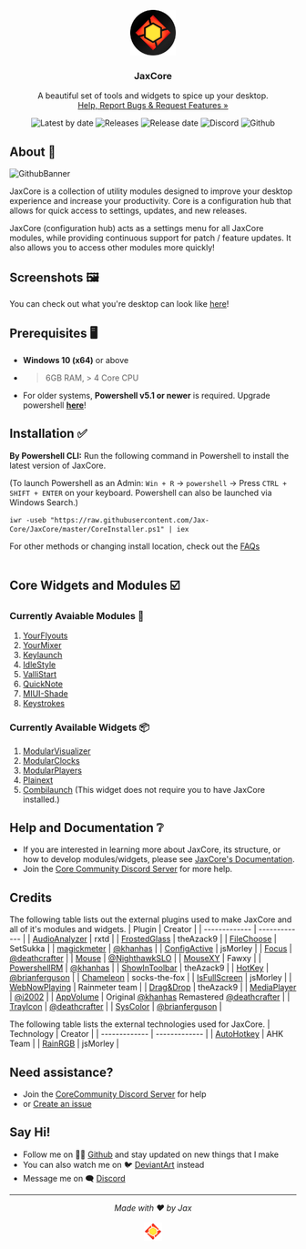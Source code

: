 <!-- START HeaderSmall.mustache -->
<br />
<div align="center">
  <a href="https://github.com/Jax-Core/JaxCore">
    <img src="https://raw.githubusercontent.com/Jax-Core/ReadME-Template/main/Resources/Icons/JaxCore.png" alt="Logo" width="80" height="80">
  </a>

<h3 align="center">JaxCore</h3>
  <p align="center">
    A beautiful set of tools and widgets to spice up your desktop.
    <br />
    <a href="https://discord.gg/JmgehPSDD6">Help, Report Bugs & Request Features »</a>
  </p>
</div>

<!-- END HeaderSmall.mustache -->
<!-- START ShieldsFull.mustache -->
<p align="center">
  <img alt="Latest by date" src="https://img.shields.io/github/v/tag/Jax-Core/JaxCore?label=Version&style=for-the-badge" />
  <img alt="Releases" src="https://img.shields.io/github/downloads/Jax-Core/JaxCore/total?style=for-the-badge" />
  <img alt="Release date" src="https://img.shields.io/github/release-date/Jax-Core/JaxCore?label=Last%20Update&style=for-the-badge" />
  <img alt="Discord" src="https://img.shields.io/discord/880445067754610688?label=Discord%20server&style=for-the-badge" />
  <img alt="Github" src="https://img.shields.io/github/license/Jax-Core/JaxCore?style=for-the-badge" />
</p><!-- END ShieldsFull.mustache -->

## About 👀

![GithubBanner](https://user-images.githubusercontent.com/80020581/173227081-761ae822-6c83-4a10-9093-a3117c2cffd7.png)

JaxCore is a collection of utility modules designed to improve your desktop experience and increase your productivity. Core is a configuration hub that allows for quick access to settings, updates, and new releases.

JaxCore (configuration hub) acts as a settings menu for all JaxCore modules, while providing continuous support for patch / feature updates. It also allows you to access other modules more quickly!

## Screenshots 🖼️
You can check out what you're desktop can look like [here](https://github.com/Jax-Core/JaxCore/blob/main/Screenshots.md)!

## Prerequisites 🖥️
- **Windows 10 (x64)** or above
- > 6GB RAM, > 4 Core CPU
- For older systems, **Powershell v5.1 or newer** is required. Upgrade powershell **[here](https://docs.microsoft.com/en-us/powershell/scripting/windows-powershell/install/installing-windows-powershell?view=powershell-7.2#upgrading-existing-windows-powershell)**!

## Installation ✅
**By Powershell CLI:**
Run the following command in Powershell to install the latest version of JaxCore.

(To launch Powershell as an Admin: `Win + R` -> `powershell` -> Press `CTRL + SHIFT + ENTER` on your keyboard. Powershell can also be launched via Windows Search.)

```
iwr -useb "https://raw.githubusercontent.com/Jax-Core/JaxCore/master/CoreInstaller.ps1" | iex
```
For other methods or changing install location, check out the [FAQs](https://jaxcore.gitbook.io/core/getting-started/faqs/jaxcore-faqs#installation)
<br />
<br />

## Core Widgets and Modules ☑️

### Currently Avaiable Modules 💠
1. [YourFlyouts](https://github.com/Jax-Core/YourFlyouts)
1. [YourMixer](https://github.com/Jax-Core/YourMixer)
1. [Keylaunch](https://github.com/Jax-Core/Keylaunch)
1. [IdleStyle](https://github.com/Jax-Core/IdleStyle)
1. [ValliStart](https://github.com/Jax-Core/ValliStart)
1. [QuickNote](https://github.com/Jax-Core/QuickNote)
1. [MIUI-Shade](https://github.com/Jax-Core/MIUI-Shade)
1. [Keystrokes](https://github.com/Jax-Core/Keystrokes)

### Currently Available Widgets 📦
1. [ModularVisualizer](https://github.com/Jax-Core/ModularVisualizer)
2. [ModularClocks](https://github.com/Jax-Core/Modularclocks)
3. [ModularPlayers](https://github.com/Jax-Core/ModularPlayers)
5. [Plainext](https://github.com/Jax-Core/Plainext)
4. [Combilaunch](https://github.com/Jax-Core/Combilaunch) (This widget does not require you to have JaxCore installed.)


## Help and Documentation ❔
- If you are interested in learning more about JaxCore, its structure, or how to develop modules/widgets, please see [JaxCore's Documentation](https://jaxcore.gitbook.io/core/).
- Join the [Core Community Discord Server](https://discord.gg/JmgehPSDD6) for more help.


## Credits
The following table lists out the external plugins used to make JaxCore and all of it's modules and widgets.
| Plugin | Creator |
| ------------- | ------------- |
| [AudioAnalyzer](https://forum.rainmeter.net/viewtopic.php?t=31091) | rxtd |
| [FrostedGlass](https://forum.rainmeter.net/viewtopic.php?t=23106) | theAzack9 | 
| [FileChoose](https://forum.rainmeter.net/viewtopic.php?t=33767) | SetSukka | 
| [magickmeter](https://github.com/khanhas/MagickMeter) | [@khanhas](https://github.com/khanhas) | 
| [ConfigActive](https://forum.rainmeter.net/viewtopic.php?t=28720) | jsMorley | 
| [Focus](https://forum.rainmeter.net/viewtopic.php?t=37989) | [@deathcrafter](https://github.com/deathcrafter) | 
| [Mouse](https://github.com/NighthawkSLO/Mouse.dll/) | [@NighthawkSLO](https://github.com/NighthawkSLO) | 
| [MouseXY](https://forum.rainmeter.net/viewtopic.php?t=22900) | Fawxy | 
| [PowershellRM](https://github.com/khanhas/PowershellRM) | [@khanhas](https://github.com/khanhas) | 
| [ShowInToolbar](https://forum.rainmeter.net/viewtopic.php?t=25334) | theAzack9 | 
| [HotKey](https://github.com/brianferguson/HotKey.dll) | [@brianferguson](https://github.com/brianferguson) | 
| [Chameleon](https://github.com/socks-the-fox/Chameleon) | socks-the-fox | 
| [IsFullScreen](https://forum.rainmeter.net/viewtopic.php?t=28305) | jsMorley | 
| [WebNowPlaying](https://github.com/tjhrulz/WebNowPlaying) | Rainmeter team | 
| [Drag&Drop](https://forum.rainmeter.net/viewtopic.php?t=23107) | theAzack9 | 
| [MediaPlayer](https://github.com/i2002/RainmeterMediaPlayer) | [@i2002](https://github.com/i2002) | 
| [AppVolume](https://github.com/khanhas/AppVolumePlugin) | Original [@khanhas](https://github.com/khanhas) Remastered [@deathcrafter](https://github.com/deathcrafter) |
| [TrayIcon](https://github.com/deathcrafter/PluginTrayIcon) | [@deathcrafter](https://github.com/deathcrafter) | 
| [SysColor](https://github.com/brianferguson/SysColor.dll) | [@brianferguson](https://github.com/brianferguson) | 

The following table lists the external technologies used for JaxCore.
| Technology | Creator | 
| ------------- | ------------- |
| [AutoHotkey](https://www.autohotkey.com/) | AHK Team | 
| [RainRGB](https://forum.rainmeter.net/viewtopic.php?t=6215) | jsMorley | 

<!-- START Footer.mustache -->

## Need assistance?
* Join the [CoreCommunity Discord Server](https://discord.gg/JmgehPSDD6) for help
* or [Create an issue](https://github.com/Jax-Core/JaxCore)

## Say Hi!
* Follow me on 👨‍💻 [Github](https://github.com/EnhancedJax) and stay updated on new things that I make
* You can also watch me on 🐦 [DeviantArt](https://www.deviantart.com/jaxoriginals) instead
* Message me on 🗨️ [Discord](https://discord.gg/JmgehPSDD6)

---

<p align="center">
<i>Made with ❤️ by Jax</i>
   <br/><br/>
   <img src="https://raw.githubusercontent.com/Jax-Core/ReadME-Template/main/Resources/Assets/Logo.png"  width="32" height="32"/>
</p><!-- END Footer.mustache -->
